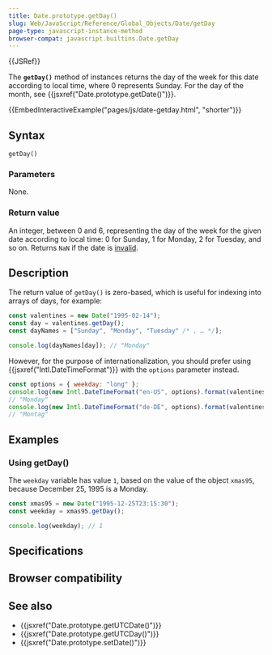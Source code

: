 ```yaml
---
title: Date.prototype.getDay()
slug: Web/JavaScript/Reference/Global_Objects/Date/getDay
page-type: javascript-instance-method
browser-compat: javascript.builtins.Date.getDay
---
```


{{JSRef}}

The **`getDay()`** method of  instances returns the day of the week for this date according to local time, where 0 represents Sunday. For the day of the month, see {{jsxref("Date.prototype.getDate()")}}.

{{EmbedInteractiveExample("pages/js/date-getday.html", "shorter")}}

## Syntax

```js-nolint
getDay()
```

### Parameters

None.

### Return value

An integer, between 0 and 6, representing the day of the week for the given date according to local time: 0 for Sunday, 1 for Monday, 2 for Tuesday, and so on. Returns `NaN` if the date is [invalid](/Web/JavaScript/Reference/Global_Objects/Date#the_epoch_timestamps_and_invalid_date).

## Description

The return value of `getDay()` is zero-based, which is useful for indexing into arrays of days, for example:

```js
const valentines = new Date("1995-02-14");
const day = valentines.getDay();
const dayNames = ["Sunday", "Monday", "Tuesday" /* , … */];

console.log(dayNames[day]); // "Monday"
```

However, for the purpose of internationalization, you should prefer using {{jsxref("Intl.DateTimeFormat")}} with the `options` parameter instead.

```js
const options = { weekday: "long" };
console.log(new Intl.DateTimeFormat("en-US", options).format(valentines));
// "Monday"
console.log(new Intl.DateTimeFormat("de-DE", options).format(valentines));
// "Montag"
```

## Examples

### Using getDay()

The `weekday` variable has value `1`, based on the value of the  object `xmas95`, because December 25, 1995 is a Monday.

```js
const xmas95 = new Date("1995-12-25T23:15:30");
const weekday = xmas95.getDay();

console.log(weekday); // 1
```

## Specifications



## Browser compatibility



## See also

- {{jsxref("Date.prototype.getUTCDate()")}}
- {{jsxref("Date.prototype.getUTCDay()")}}
- {{jsxref("Date.prototype.setDate()")}}
